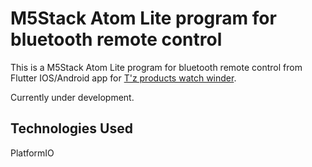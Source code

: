 # M5Stack Atom Lite program for bluetooth remote control

This is a M5Stack Atom Lite program for bluetooth remote control from Flutter IOS/Android app for [T'z products watch winder](https://tzproducts.jp/).

Currently under development.

## Technologies Used

PlatformIO
